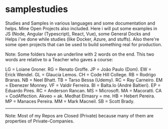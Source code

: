 # samplestudies
Studies and Samples in various languages and some documentation and helps. Mine Open Projects also included. 
Here i will put some examples in JS (Node, Angular (Typescript), React, Vue), some General Docks and Helps
i've done while studies (like Docker, Azure, and stuffs). Also there're some open projects that can be used
to build something real for production.

Note: Some folders have an underline with 2 words on the end. This two words are relative to a Teacher who
gaves a course:

LG = Loiane Groner. RG = Renato Groffe. JP = João Paulo (Dom). EW = Erick Wendel. GL = Glaucia Lemos. 
CH = Code Hill College. RB = Rodrigo Branas. NB = Neel Bhatt. TB = Tarso Bessa (Udemy). RC = Ray Carneiro.
EM = Ebenezer Monney. VF = Valdir Ferreira. BI = Balta.Io (André Baltieri). EP = Eduardo Pires.
RC = Anderson Rancan. MS = Microsoft. MA = Macoratti. CA = CodAffection. Akveo = ak. Medhat Elmasry = me.
HB = Hebert Pereira. MP = Manaces Pereira. MM = Mark Macneil. SB = Scott Brady.

------------------------------------------------------------------------------------------------------------

Note: Most of my Repos are Closed (Private) because many of them are properties of Private-Companies.